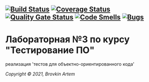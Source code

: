 [![Build Status](https://travis-ci.com/BrovkinArtem/Aboba3.svg?branch=main)](https://travis-ci.com/BrovkinArtem/Aboba3)
[![Coverage Status](https://coveralls.io/repos/github/BrovkinArtem/Aboba3/badge.svg?branch=main)](https://coveralls.io/github/BrovkinArtem/Aboba3?branch=main)
[![Quality Gate Status](https://sonarcloud.io/api/project_badges/measure?project=BrovkinArtem_nonaaaame&metric=alert_status)](https://sonarcloud.io/dashboard?id=BrovkinArtem_nonaaaame)
[![Code Smells](https://sonarcloud.io/api/project_badges/measure?project=BrovkinArtem_no-naaaame&metric=code_smells)](https://sonarcloud.io/dashboard?id=BrovkinArtem_no-naaaame)
[![Bugs](https://sonarcloud.io/api/project_badges/measure?project=BrovkinArtem_no-naaaame&metric=bugs)](https://sonarcloud.io/dashboard?id=BrovkinArtem_no-naaaame)
---

# Лабораторная №3 по курсу "Тестирование ПО"

реализация 'тестов для объектно-ориентированного кода'

_Copyright &copy; 2021, Brovkin Artem_
